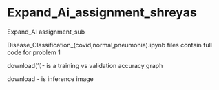 # Expand_Ai_assignment_shreyas
Expand_AI assignment_sub

Disease_Classification_(covid,normal,pneumonia).ipynb files contain full code for problem 1

download(1)- is a training vs validation accuracy graph

download - is inference image
